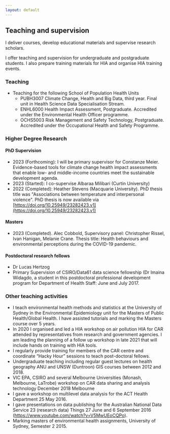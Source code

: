 ```yaml
---
layout: default
---
```


## Teaching and supervision

I deliver courses, develop educational materials and supervise research scholars.

I offer teaching and supervision for undergraduate and postgraduate students. I also prepare training materials for HIA and organise HIA training events.

### Teaching

- Teaching for the following School of Population Health Units
    +	PUBH3007 Climate Change, Health and Big Data, third year. Final unit in Health Science Data Specialisation Stream.
    +	ENHL6000 Health Impact Assessment, Postgraduate. Accredited under the Environmental Health Officer programme.
    +	OCHS5003 Risk Management and Safety Technology, Postgraduate. Accredited under the Occupational Health and Safety Programme.

        
### Higher Degree Research

#### PhD Supervision


- 2023 (Forthcoming): I will be primary supervisor for Constanze Meier. Evidence-based tools for climate change health impact assessments that enable low- and middle-income countries meet the sustainable development agenda. 
- 2023 (Started): I co-supervise Albaraa Milibari (Curtin University) 
- 2022 (Completed): Heather Stevens (Macquarie University). PhD thesis title was "Associations between temperature and interpersonal violence". PhD thesis is now available via [https://doi.org/10.25949/23282423.v1](https://doi.org/10.25949/23282423.v1)

#### Masters

- 2023 (Completed). Alec Cobbold, Supervisory panel: Christopher Rissel, Ivan Hanigan, Melanie Crane. Thesis title: Health behaviours and environmental perceptions during the COVID-19 pandemic.


#### Postdoctoral research fellows

- Dr Lucas Hertzog
- Primary Supervision of CSIRO/Data61 data science fellowship (Dr Imaina Widagdo, a student in this postdoctoral professional development program for Department of Health Staff: June and July 2017.

### Other teaching activities

- I teach environmental health methods and statistics at the University of Sydney in the Environmental Epidemiology unit for the Masters of Public Health/Global Health. I have assisted tutorials and marking the Masters course over 5 years.
- In 2020 I organised and led a HIA workshop on air pollution HIA for CAR attended by representatives from research and government agencies. I am leading the planning of a follow up workshop in late 2021 that will include hands on training with HIA tools.
- I regularly provide training for members of the CAR centre and coordinate “Hacky Hour” sessions to teach post-doctoral fellows.
- Undergraduate teaching including regular guest lectures on health geography ANU and UNSW (Duntroon) GIS courses between 2012 and 2018.
- VIC EPA, CSIRO and several Melbourne Universities (Monash, Melbourne, LaTrobe) workshop on CAR data sharing and analysis technology December 2018 Melbourne
- I gave a workshop on multilevel data analysis for the ACT Health Department 25 May 2016.
- I gave presentations on data publishing for the Australian National Data Service 23 (research data) Things 27 June and 6 September 2016 (https://www.youtube.com/watch?v=V5MwUEoCQPo).
- Marking masters of environmental health assignments, University of Sydney, Semester 2 2015.
